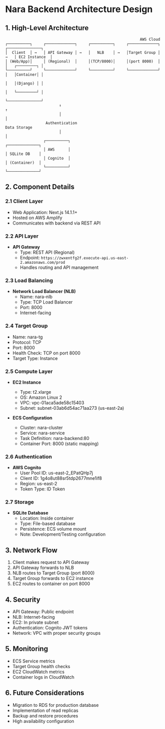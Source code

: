 # Nara Backend Architecture Design

## 1. High-Level Architecture
```
                                                            AWS Cloud
┌──────────┐     ┌─────────────┐     ┌──────────┐     ┌─────────────┐     ┌───────────────┐
│  Client  │ →   │ API Gateway │ →   │   NLB    │ →   │Target Group │ →   │ EC2 Instance  │
│ (Web/App)│     │ (Regional)  │     │(TCP/8000)│     │(port 8000)  │     │   ┌─────────┐ │
└──────────┘     └─────────────┘     └──────────┘     └─────────────┘     │   │Container│ │
                                                                           │   │(Django) │ │
                                                                           │   └─────────┘ │
                                                                           └───────────────┘
                        ↑                                                          ↑
                        │                                                          │
                  Authentication                                             Data Storage
                        │                                                          │
                 ┌──────────┐                                              ┌──────────────┐
                 │ AWS      │                                              │ SQLite DB    │
                 │ Cognito  │                                              │ (Container)  │
                 └──────────┘                                              └──────────────┘
```

## 2. Component Details

### 2.1 Client Layer
- Web Application: Next.js 14.1.1+
- Hosted on AWS Amplify
- Communicates with backend via REST API

### 2.2 API Layer
- **API Gateway**
  - Type: REST API (Regional)
  - Endpoint: `https://zwxentfg2f.execute-api.us-east-2.amazonaws.com/prod`
  - Handles routing and API management

### 2.3 Load Balancing
- **Network Load Balancer (NLB)**
  - Name: nara-nlb
  - Type: TCP Load Balancer
  - Port: 8000
  - Internet-facing

### 2.4 Target Group
- Name: nara-tg
- Protocol: TCP
- Port: 8000
- Health Check: TCP on port 8000
- Target Type: Instance

### 2.5 Compute Layer
- **EC2 Instance**
  - Type: t2.xlarge
  - OS: Amazon Linux 2
  - VPC: vpc-01aca5ade58c15403
  - Subnet: subnet-03ab6d54ac71aa273 (us-east-2a)

- **ECS Configuration**
  - Cluster: nara-cluster
  - Service: nara-service
  - Task Definition: nara-backend:80
  - Container Port: 8000 (static mapping)

### 2.6 Authentication
- **AWS Cognito**
  - User Pool ID: us-east-2_EPatQHp7j
  - Client ID: 1g4o8ut88sr5tdp2677mne1if8
  - Region: us-east-2
  - Token Type: ID Token

### 2.7 Storage
- **SQLite Database**
  - Location: Inside container
  - Type: File-based database
  - Persistence: ECS volume mount
  - Note: Development/Testing configuration

## 3. Network Flow
1. Client makes request to API Gateway
2. API Gateway forwards to NLB
3. NLB routes to Target Group (port 8000)
4. Target Group forwards to EC2 instance
5. EC2 routes to container on port 8000

## 4. Security
- API Gateway: Public endpoint
- NLB: Internet-facing
- EC2: In private subnet
- Authentication: Cognito JWT tokens
- Network: VPC with proper security groups

## 5. Monitoring
- ECS Service metrics
- Target Group health checks
- EC2 CloudWatch metrics
- Container logs in CloudWatch

## 6. Future Considerations
- Migration to RDS for production database
- Implementation of read replicas
- Backup and restore procedures
- High availability configuration 